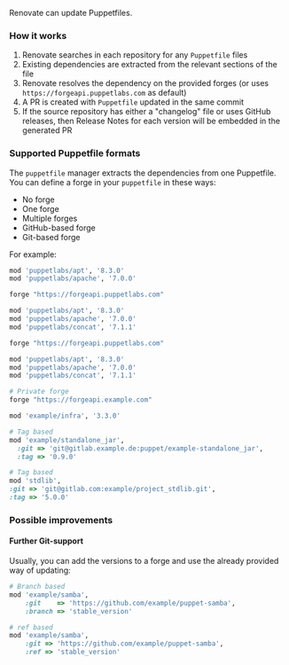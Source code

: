 Renovate can update Puppetfiles.

### How it works

1. Renovate searches in each repository for any `Puppetfile` files
1. Existing dependencies are extracted from the relevant sections of the file
1. Renovate resolves the dependency on the provided forges (or uses `https://forgeapi.puppetlabs.com` as default)
1. A PR is created with `Puppetfile` updated in the same commit
1. If the source repository has either a "changelog" file or uses GitHub releases, then Release Notes for each version will be embedded in the generated PR

### Supported Puppetfile formats

The `puppetfile` manager extracts the dependencies from one Puppetfile.
You can define a forge in your `puppetfile` in these ways:

- No forge
- One forge
- Multiple forges
- GitHub-based forge
- Git-based forge

For example:

```ruby title="No forge"
mod 'puppetlabs/apt', '8.3.0'
mod 'puppetlabs/apache', '7.0.0'
```

```ruby title="One forge"
forge "https://forgeapi.puppetlabs.com"

mod 'puppetlabs/apt', '8.3.0'
mod 'puppetlabs/apache', '7.0.0'
mod 'puppetlabs/concat', '7.1.1'
```

```ruby title="Multiple forges"
forge "https://forgeapi.puppetlabs.com"

mod 'puppetlabs/apt', '8.3.0'
mod 'puppetlabs/apache', '7.0.0'
mod 'puppetlabs/concat', '7.1.1'

# Private forge
forge "https://forgeapi.example.com"

mod 'example/infra', '3.3.0'
```

```ruby title="GitHub-based forge"
# Tag based
mod 'example/standalone_jar',
  :git => 'git@gitlab.example.de:puppet/example-standalone_jar',
  :tag => '0.9.0'
```

```ruby title="Git-based forge"
# Tag based
mod 'stdlib',
:git => 'git@gitlab.com:example/project_stdlib.git',
:tag => '5.0.0'
```

### Possible improvements

#### Further Git-support

Usually, you can add the versions to a forge and use the already provided way of updating:

```ruby
# Branch based
mod 'example/samba',
    :git    => 'https://github.com/example/puppet-samba',
    :branch => 'stable_version'
```

```ruby
# ref based
mod 'example/samba',
    :git => 'https://github.com/example/puppet-samba',
    :ref => 'stable_version'
```
